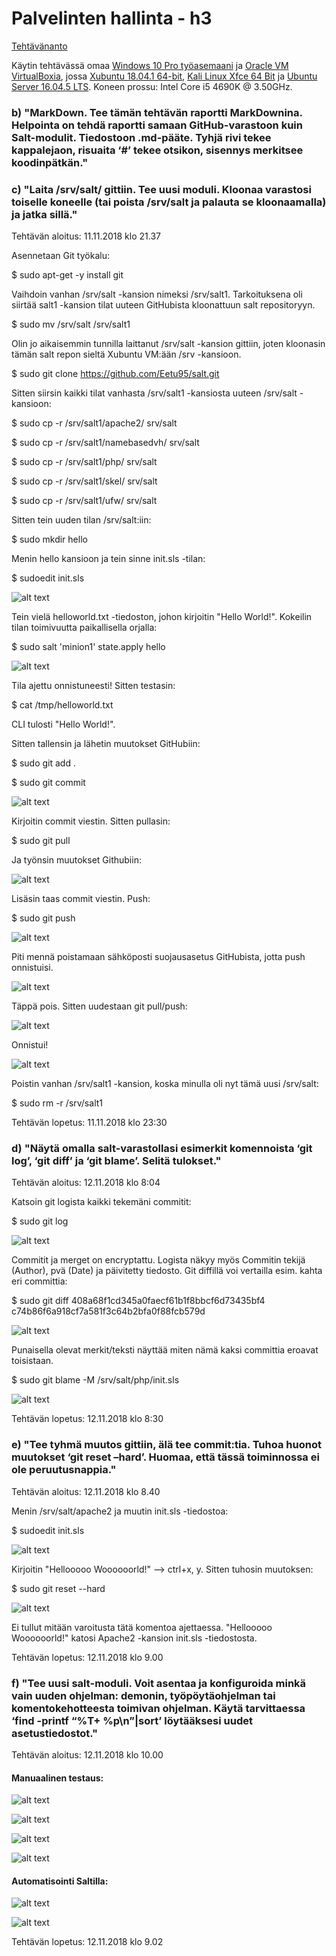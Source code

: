 # Palvelinten hallinta - h3

[Tehtävänanto](http://terokarvinen.com/2018/aikataulu-%E2%80%93-palvelinten-hallinta-ict4tn022-3004-ti-ja-3002-to-%E2%80%93-loppukevat-2018-5p)

Käytin tehtävässä omaa [Windows 10 Pro työasemaani](https://www.microsoft.com/fi-fi/p/windows-10-pro/df77x4d43rkt/48DN) ja [Oracle VM VirtualBoxia](https://www.virtualbox.org/), jossa [Xubuntu 18.04.1 64-bit](https://xubuntu.org/download#lts), [Kali Linux Xfce 64 Bit](https://xubuntu.org/download#lts) ja [Ubuntu Server 16.04.5 LTS](http://releases.ubuntu.com/16.04/). Koneen prossu: Intel Core i5 4690K @ 3.50GHz.

### b) "MarkDown. Tee tämän tehtävän raportti MarkDownina. Helpointa on tehdä raportti samaan GitHub-varastoon kuin Salt-modulit. Tiedostoon .md-pääte. Tyhjä rivi tekee kappalejaon, risuaita ‘#’ tekee otsikon, sisennys merkitsee koodinpätkän."

### c) "Laita /srv/salt/ gittiin. Tee uusi moduli. Kloonaa varastosi toiselle koneelle (tai poista /srv/salt ja palauta se kloonaamalla) ja jatka sillä."

Tehtävän aloitus: 11.11.2018 klo 21.37

Asennetaan Git työkalu:

$ sudo apt-get -y install git

Vaihdoin vanhan /srv/salt -kansion nimeksi /srv/salt1. Tarkoituksena oli siirtää salt1 -kansion tilat uuteen GitHubista kloonattuun
salt repositoryyn.

$ sudo mv /srv/salt /srv/salt1

Olin jo aikaisemmin tunnilla laittanut /srv/salt -kansion gittiin, joten kloonasin tämän salt repon sieltä Xubuntu VM:ään /srv -kansioon.

$ sudo git clone https://github.com/Eetu95/salt.git

Sitten siirsin kaikki tilat vanhasta /srv/salt1 -kansiosta uuteen /srv/salt -kansioon:

$ sudo cp -r /srv/salt1/apache2/ srv/salt

$ sudo cp -r /srv/salt1/namebasedvh/ srv/salt

$ sudo cp -r /srv/salt1/php/ srv/salt

$ sudo cp -r /srv/salt1/skel/ srv/salt

$ sudo cp -r /srv/salt1/ufw/ srv/salt

Sitten tein uuden tilan /srv/salt:iin:

$ sudo mkdir hello

Menin hello kansioon ja tein sinne init.sls -tilan:

$ sudoedit init.sls

![alt text](https://github.com/Eetu95/Palvelinten-hallinta-ict4tn022-3004/blob/master/Kuvakaappaukset/75.PNG?raw=true)

Tein vielä helloworld.txt -tiedoston, johon kirjoitin "Hello World!". Kokeilin tilan toimivuutta paikallisella orjalla:

$ sudo salt 'minion1' state.apply hello

![alt text](https://github.com/Eetu95/Palvelinten-hallinta-ict4tn022-3004/blob/master/Kuvakaappaukset/76.PNG?raw=true)

Tila ajettu onnistuneesti! Sitten testasin:

$ cat /tmp/helloworld.txt

CLI tulosti "Hello World!".

Sitten tallensin ja lähetin muutokset GitHubiin:

$ sudo git add .

$ sudo git commit

![alt text](https://github.com/Eetu95/Palvelinten-hallinta-ict4tn022-3004/blob/master/Kuvakaappaukset/77.PNG?raw=true)

Kirjoitin commit viestin. Sitten pullasin:

$ sudo git pull

Ja työnsin muutokset Githubiin:

![alt text](https://github.com/Eetu95/Palvelinten-hallinta-ict4tn022-3004/blob/master/Kuvakaappaukset/78.PNG?raw=true)

Lisäsin taas commit viestin. Push:

$ sudo git push

![alt text](https://github.com/Eetu95/Palvelinten-hallinta-ict4tn022-3004/blob/master/Kuvakaappaukset/79.png?raw=true)

Piti mennä poistamaan sähköposti suojausasetus GitHubista, jotta push onnistuisi.

![alt text](https://github.com/Eetu95/Palvelinten-hallinta-ict4tn022-3004/blob/master/Kuvakaappaukset/80.PNG?raw=true)

Täppä pois. Sitten uudestaan git pull/push:

![alt text](https://github.com/Eetu95/Palvelinten-hallinta-ict4tn022-3004/blob/master/Kuvakaappaukset/81.PNG)

Onnistui!

![alt text](https://github.com/Eetu95/Palvelinten-hallinta-ict4tn022-3004/blob/master/Kuvakaappaukset/82.PNG?raw=true)

Poistin vanhan /srv/salt1 -kansion, koska minulla oli nyt tämä uusi /srv/salt:

$ sudo rm -r /srv/salt1

Tehtävän lopetus: 11.11.2018 klo 23:30

### d) "Näytä omalla salt-varastollasi esimerkit komennoista ‘git log’, ‘git diff’ ja ‘git blame’. Selitä tulokset."

Tehtävän aloitus: 12.11.2018 klo 8:04

Katsoin git logista kaikki tekemäni commitit:

$ sudo git log

![alt text](https://github.com/Eetu95/Palvelinten-hallinta-ict4tn022-3004/blob/master/Kuvakaappaukset/83.PNG?raw=true)

Commitit ja merget on encryptattu. Logista näkyy myös Commitin tekijä (Author), pvä (Date) ja päivitetty tiedosto. Git diffillä
voi vertailla esim. kahta eri committia:

$ sudo git diff 408a68f1cd345a0faecf61b1f8bbcf6d73435bf4 c74b86f6a918cf7a581f3c64b2bfa0f88fcb579d

![alt text](https://github.com/Eetu95/Palvelinten-hallinta-ict4tn022-3004/blob/master/Kuvakaappaukset/84.PNG?raw=true)

Punaisella olevat merkit/teksti näyttää miten nämä kaksi committia eroavat toisistaan. 

$ sudo git blame -M /srv/salt/php/init.sls

![alt text](https://github.com/Eetu95/Palvelinten-hallinta-ict4tn022-3004/blob/master/Kuvakaappaukset/85.PNG?raw=true)

Tehtävän lopetus: 12.11.2018 klo 8:30

### e) "Tee tyhmä muutos gittiin, älä tee commit:tia. Tuhoa huonot muutokset ‘git reset –hard’. Huomaa, että tässä toiminnossa ei ole peruutusnappia."

Tehtävän aloitus: 12.11.2018 klo 8.40

Menin /srv/salt/apache2 ja muutin init.sls -tiedostoa:

$ sudoedit init.sls

![alt text](https://github.com/Eetu95/Palvelinten-hallinta-ict4tn022-3004/blob/master/Kuvakaappaukset/86.PNG?raw=true)

Kirjoitin "Hellooooo Woooooorld!" --> ctrl+x, y. Sitten tuhosin muutoksen:

$ sudo git reset --hard

![alt text](https://github.com/Eetu95/Palvelinten-hallinta-ict4tn022-3004/blob/master/Kuvakaappaukset/87.PNG?raw=true)

Ei tullut mitään varoitusta tätä komentoa ajettaessa. "Hellooooo Woooooorld!" katosi Apache2 -kansion init.sls -tiedostosta.

Tehtävän lopetus: 12.11.2018 klo 9.00

### f) "Tee uusi salt-moduli. Voit asentaa ja konfiguroida minkä vain uuden ohjelman: demonin, työpöytäohjelman tai komentokehotteesta toimivan ohjelman. Käytä tarvittaessa ‘find -printf “%T+ %p\n”|sort’ löytääksesi uudet asetustiedostot."

Tehtävän aloitus: 12.11.2018 klo 10.00

#### Manuaalinen testaus:

![alt text](https://github.com/Eetu95/Palvelinten-hallinta-ict4tn022-3004/blob/master/Kuvakaappaukset/88.PNG?raw=true)

![alt text](https://github.com/Eetu95/Palvelinten-hallinta-ict4tn022-3004/blob/master/Kuvakaappaukset/89.PNG?raw=true)

![alt text](https://github.com/Eetu95/Palvelinten-hallinta-ict4tn022-3004/blob/master/Kuvakaappaukset/90.PNG?raw=true)

![alt text](https://github.com/Eetu95/Palvelinten-hallinta-ict4tn022-3004/blob/master/Kuvakaappaukset/91.PNG?raw=true)

#### Automatisointi Saltilla:

![alt text](https://github.com/Eetu95/Palvelinten-hallinta-ict4tn022-3004/blob/master/Kuvakaappaukset/92.PNG?raw=true)

![alt text](https://github.com/Eetu95/Palvelinten-hallinta-ict4tn022-3004/blob/master/Kuvakaappaukset/93.PNG?raw=true)

Tehtävän lopetus: 12.11.2018 klo 9.02
